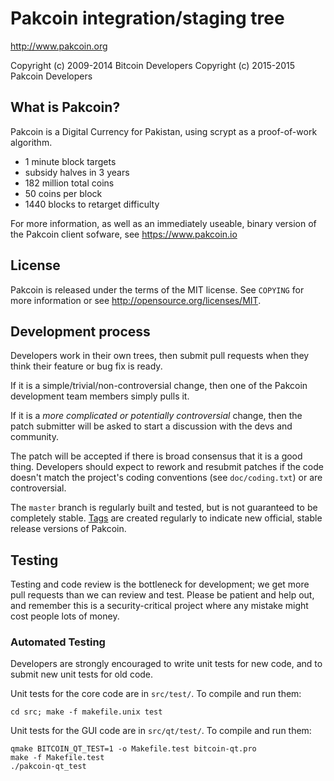 Pakcoin integration/staging tree
================================

http://www.pakcoin.org

Copyright (c) 2009-2014 Bitcoin Developers
Copyright (c) 2015-2015 Pakcoin Developers

What is Pakcoin?
----------------

Pakcoin is a Digital Currency for Pakistan, using scrypt as a proof-of-work algorithm.
 - 1 minute block targets
 - subsidy halves in 3 years
 - 182 million total coins
 - 50 coins per block
 - 1440 blocks to retarget difficulty

For more information, as well as an immediately useable, binary version of
the Pakcoin client sofware, see https://www.pakcoin.io

License
-------

Pakcoin is released under the terms of the MIT license. See `COPYING` for more
information or see http://opensource.org/licenses/MIT.

Development process
-------------------

Developers work in their own trees, then submit pull requests when they think
their feature or bug fix is ready.

If it is a simple/trivial/non-controversial change, then one of the Pakcoin
development team members simply pulls it.

If it is a *more complicated or potentially controversial* change, then the patch
submitter will be asked to start a discussion with the devs and community.

The patch will be accepted if there is broad consensus that it is a good thing.
Developers should expect to rework and resubmit patches if the code doesn't
match the project's coding conventions (see `doc/coding.txt`) or are
controversial.

The `master` branch is regularly built and tested, but is not guaranteed to be
completely stable. [Tags](https://github.com/pakcoin-project/pakcoin/tags) are created
regularly to indicate new official, stable release versions of Pakcoin.

Testing
-------

Testing and code review is the bottleneck for development; we get more pull
requests than we can review and test. Please be patient and help out, and
remember this is a security-critical project where any mistake might cost people
lots of money.

### Automated Testing

Developers are strongly encouraged to write unit tests for new code, and to
submit new unit tests for old code.

Unit tests for the core code are in `src/test/`. To compile and run them:

    cd src; make -f makefile.unix test

Unit tests for the GUI code are in `src/qt/test/`. To compile and run them:

    qmake BITCOIN_QT_TEST=1 -o Makefile.test bitcoin-qt.pro
    make -f Makefile.test
    ./pakcoin-qt_test

